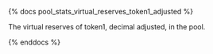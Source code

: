 {% docs pool_stats_virtual_reserves_token1_adjusted %}

The virtual reserves of token1, decimal adjusted, in the pool.

{% enddocs %}